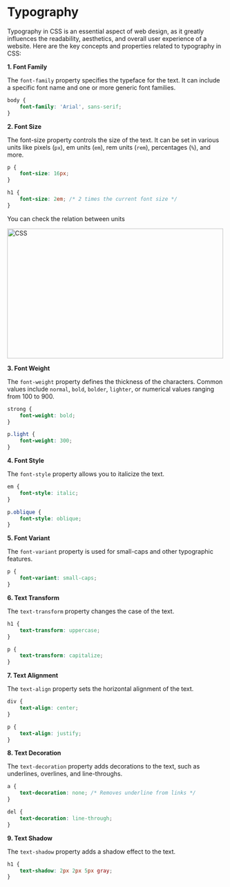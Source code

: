 # Typography

Typography in CSS is an essential aspect of web design, as it greatly influences the readability, aesthetics, and overall user experience of a website. Here are the key concepts and properties related to typography in CSS:

**1. Font Family**

The `font-family` property specifies the typeface for the text. It can include a specific font name and one or more generic font families.

```css
body {
    font-family: 'Arial', sans-serif;
}
```

**2. Font Size**

The font-size property controls the size of the text. It can be set in various units like pixels (`px`), em units (`em`), rem units (`rem`), percentages (`%`), and more.

```css
p {
    font-size: 16px;
}

h1 {
    font-size: 2em; /* 2 times the current font size */
}
```
You can check the relation between units

<img src="https://tse4.mm.bing.net/th?id=OIP.x3eQ0WknsCLHiRLl5jGYowHaEr&pid=Api&P=0&h=180" alt="CSS" height= "300" width="500"/>

**3. Font Weight**

The `font-weight` property defines the thickness of the characters. Common values include `normal`, `bold`, `bolder`, `lighter`, or numerical values ranging from 100 to 900.

```css
strong {
    font-weight: bold;
}

p.light {
    font-weight: 300;
}
```

**4. Font Style**

The `font-style` property allows you to italicize the text.

```css
em {
    font-style: italic;
}

p.oblique {
    font-style: oblique;
}
```

**5. Font Variant**

The `font-variant` property is used for small-caps and other typographic features.

```css
p {
    font-variant: small-caps;
}
```

**6. Text Transform**

The `text-transform` property changes the case of the text.

```css
h1 {
    text-transform: uppercase;
}

p {
    text-transform: capitalize;
}
```

**7. Text Alignment**

The `text-align` property sets the horizontal alignment of the text.

```css
div {
    text-align: center;
}

p {
    text-align: justify;
}
```

**8. Text Decoration**

The `text-decoration` property adds decorations to the text, such as underlines, overlines, and line-throughs.

```css
a {
    text-decoration: none; /* Removes underline from links */
}

del {
    text-decoration: line-through;
}
```

**9. Text Shadow**

The `text-shadow` property adds a shadow effect to the text.

```css
h1 {
    text-shadow: 2px 2px 5px gray;
}
```
